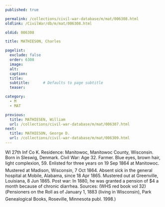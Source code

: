```yaml
---
published: true

permalink: /collections/civil-war-database/m/mat/006308.html
oldlink: /CivilWar/db/m/mat/006308.html

oldid: 006308

title: MATHIESON, Charles

pagelist:
  exclude: false
  order: 6308
  image: 
  alt:
  caption:
  title:
  subtitle:      # Defaults to page subtitle
  teaser:

category: 
  - M 
  - MAT

previous:
  title: MATHIESEN, William
  url: /collections/civil-war-database/m/mat/006307.html  
next:
  title: MATHIESON, George D.
  url: /collections/civil-war-database/m/mat/006309.html   
---
```

WI 27th Inf Co K. Residence: Manitowoc, Manitowoc County, Wisconsin. Born in Sleswig, Denmark. Civil War: Age 32. Farmer. Blue eyes, brown hair, light complexion, 5&#146;9&#148;. Enlisted for three years on 19 Sep 1864 at Manitowoc. Mustered at Madison, Wisconsin, 7 Oct 1864. Absent sick in the general hospital at Mobile, Alabama, since 18 Apr 1865. Mustered out at Greenville, Louisiana, 8 Jun 1865. Post war: In 1880, he was granted a pension of $4 a month because of chronic diarrhea. Sources: (WHS red book vol 32) (&#147;Pensioners on the Roll as of January 1, 1883 (living in Wisconsin)&#148;, Park Genealogical Books, Roseville, Minnesota publ. 1998.)